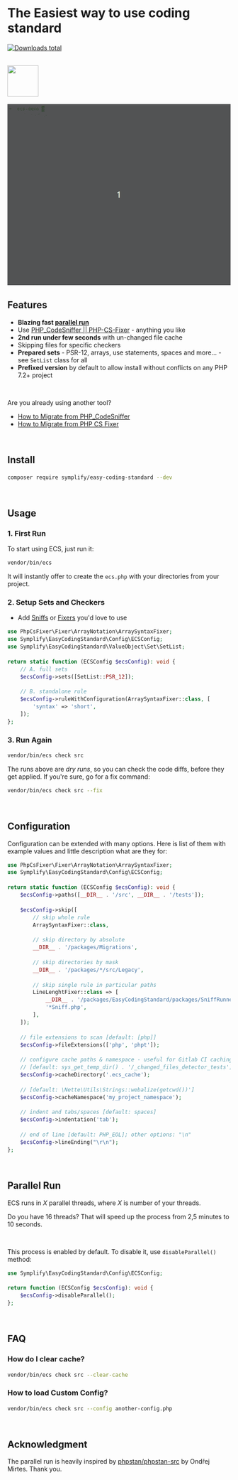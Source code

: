 # The Easiest way to use coding standard

[![Downloads total](https://img.shields.io/packagist/dt/symplify/easy-coding-standard.svg?style=flat-square)](https://packagist.org/packages/symplify/easy-coding-standard/stats)

<br>

<img src="https://avatars.githubusercontent.com/u/123805080?s=200&v=4" style="width: 5em; height: 5em">

<br>

![ECS-Run](docs/run-and-fix.gif)

## Features

- **Blazing fast [parallel run](#parallel-run)**
- Use [PHP_CodeSniffer || PHP-CS-Fixer](https://tomasvotruba.com/blog/2017/05/03/combine-power-of-php-code-sniffer-and-php-cs-fixer-in-3-lines/) - anything you like
- **2nd run under few seconds** with un-changed file cache
- Skipping files for specific checkers
- **Prepared sets** - PSR-12, arrays, use statements, spaces and more... - see `SetList` class for all
- **Prefixed version** by default to allow install without conflicts on any PHP 7.2+ project

<br>

Are you already using another tool?

- [How to Migrate from PHP_CodeSniffer](https://tomasvotruba.com/blog/2018/06/04/how-to-migrate-from-php-code-sniffer-to-easy-coding-standard)
- [How to Migrate from PHP CS Fixer](https://tomasvotruba.com/blog/2018/06/07/how-to-migrate-from-php-cs-fixer-to-easy-coding-standard)

<br>

## Install

```bash
composer require symplify/easy-coding-standard --dev
```

<br>

## Usage

### 1. First Run

To start using ECS, just run it:

```bash
vendor/bin/ecs
```

It will instantly offer to create the `ecs.php` with your directories from your project.

### 2. Setup Sets and Checkers

- Add [Sniffs](https://github.com/squizlabs/PHP_CodeSniffer) or [Fixers](https://github.com/FriendsOfPHP/PHP-CS-Fixer) you'd love to use

```php
use PhpCsFixer\Fixer\ArrayNotation\ArraySyntaxFixer;
use Symplify\EasyCodingStandard\Config\ECSConfig;
use Symplify\EasyCodingStandard\ValueObject\Set\SetList;

return static function (ECSConfig $ecsConfig): void {
    // A. full sets
    $ecsConfig->sets([SetList::PSR_12]);

    // B. standalone rule
    $ecsConfig->ruleWithConfiguration(ArraySyntaxFixer::class, [
        'syntax' => 'short',
    ]);
};
```

### 3. Run Again

```bash
vendor/bin/ecs check src
```

The runs above are *dry runs*, so you can check the code diffs, before they get applied. If you're sure, go for a fix command:

```bash
vendor/bin/ecs check src --fix
```

<br>

## Configuration

Configuration can be extended with many options. Here is list of them with example values and little description what are they for:

```php
use PhpCsFixer\Fixer\ArrayNotation\ArraySyntaxFixer;
use Symplify\EasyCodingStandard\Config\ECSConfig;

return static function (ECSConfig $ecsConfig): void {
    $ecsConfig->paths([__DIR__ . '/src', __DIR__ . '/tests']);

    $ecsConfig->skip([
        // skip whole rule
        ArraySyntaxFixer::class,

        // skip directory by absolute
        __DIR__ . '/packages/Migrations',

        // skip directories by mask
        __DIR__ . '/packages/*/src/Legacy',

        // skip single rule in particular paths
        LineLenghtFixer::class => [
            __DIR__ . '/packages/EasyCodingStandard/packages/SniffRunner/src/File/File.php',
            '*Sniff.php',
        ],
    ]);

    // file extensions to scan [default: [php]]
    $ecsConfig->fileExtensions(['php', 'phpt']);

    // configure cache paths & namespace - useful for Gitlab CI caching, where getcwd() produces always different path
    // [default: sys_get_temp_dir() . '/_changed_files_detector_tests']
    $ecsConfig->cacheDirectory('.ecs_cache');

    // [default: \Nette\Utils\Strings::webalize(getcwd())']
    $ecsConfig->cacheNamespace('my_project_namespace');

    // indent and tabs/spaces [default: spaces]
    $ecsConfig->indentation('tab');

    // end of line [default: PHP_EOL]; other options: "\n"
    $ecsConfig->lineEnding("\r\n");
};
```

<br>

## Parallel Run

ECS runs in *X* parallel threads, where *X* is number of your threads.

Do you have 16 threads? That will speed up the process from 2,5 minutes to 10 seconds.

<br>

This process is enabled by default. To disable it, use `disableParallel()` method:

```php
use Symplify\EasyCodingStandard\Config\ECSConfig;

return function (ECSConfig $ecsConfig): void {
    $ecsConfig->disableParallel();
};
```

<br>

## FAQ

### How do I clear cache?

```bash
vendor/bin/ecs check src --clear-cache
```

### How to load Custom Config?

```bash
vendor/bin/ecs check src --config another-config.php
```

<br>

## Acknowledgment

The parallel run is heavily inspired by [phpstan/phpstan-src](https://github.com/phpstan/phpstan-src) by Ondřej Mirtes. Thank you.
